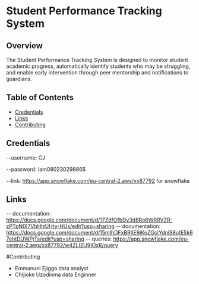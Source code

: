# Student Performance Tracking System

## Overview
The Student Performance Tracking System is designed to monitor student academic progress, automatically identify students who may be struggling, and enable early intervention through peer mentorship and notifications to guardians.

## Table of Contents
- [Credentials](#credentials)
- [Links](#links)
- [Contributing](#contributing)

## Credentials
--username: CJ

--password: Iam08023029886$

--link: https://app.snowflake.com/eu-central-2.aws/xx87792
for snowflake

## Links
-- documentation: https://docs.google.com/document/d/17ZdfOfbDy3d8Ro6WRRVZR-zPTpNIX7VbHhfJHty-HUs/edit?usp=sharing
-- documentation: https://docs.google.com/document/d/15mIhDFxBRIIE9iKoZGciYdniS8utE5k67ehtDUWPjTs/edit?usp=sharing
-- queries: https://app.snowflake.com/eu-central-2.aws/xx87792/w4ZLI2U9IOxR/query



#Contributing
- Emmanuel Ejigga data analyst
- Chijioke Uzodinma data Enginner


